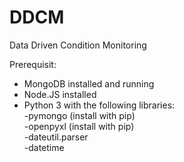 # DDCM
Data Driven Condition Monitoring

Prerequisit:
- MongoDB installed and running
- Node.JS installed
- Python 3 with the following libraries: <br>
     -pymongo (install with pip)<br>
     -openpyxl (install with pip)<br>
     -dateutil.parser <br>
     -datetime<br>

